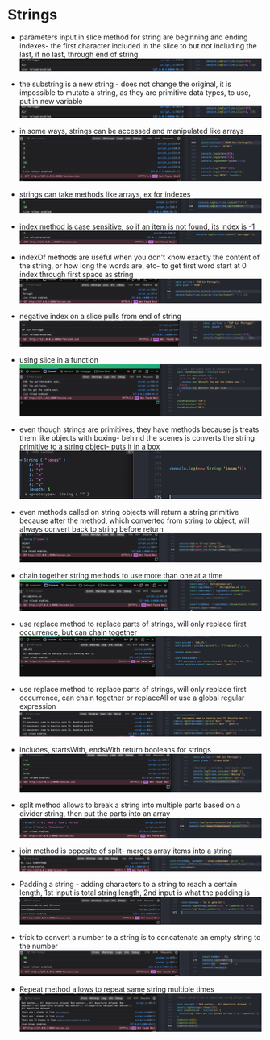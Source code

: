 # Strings

- parameters input in slice method for string are beginning and ending indexes- the first character included in the slice to but not including the last, if no last, through end of string
![alt](../images/09-data-structures/0906-strings/2023-04-27-3a.png) 

- the substring is a new string - does not change the original, it is impossible to mutate a string, as they are primitive data types, to use, put in new variable
![alt](../images/09-data-structures/0906-strings/2023-04-27-3b.png) 

- in some ways, strings can be accessed and manipulated like arrays
![alt](../images/09-data-structures/0906-strings/2023-04-27-1.png) 

- strings can take methods like arrays, ex for indexes
![alt](../images/09-data-structures/0906-strings/2023-04-27-2a.png) 

- index method is case sensitive, so if an item is not found, its index is -1
![alt](../images/09-data-structures/0906-strings/2023-04-27-2b.png) 

- indexOf methods are useful when you don't know exactly the content of the string, or how long the words are, etc- to get first word start at 0 index through first space as string
![alt](../images/09-data-structures/0906-strings/2023-04-27-4.png) 

- negative index on a slice pulls from end of string
![alt](../images/09-data-structures/0906-strings/2023-04-27-5.png) 

- using slice in a function
![alt](../images/09-data-structures/0906-strings/2023-04-27-6.png) 

- even though strings are primitives, they have methods because js treats them like objects with boxing- behind the scenes js converts the string primitive to a string object- puts it in a box
![alt](../images/09-data-structures/0906-strings/2023-04-27-7a.png) 

- even methods called on string objects will return a string primitive because after the method, which converted from string to object, will always convert back to string before return
![alt](../images/09-data-structures/0906-strings/2023-04-27-7b.png) 

- chain together string methods to use more than one at a time
![alt](../images/09-data-structures/0906-strings/2023-04-27-8.png) 

- use replace method to replace parts of strings, will only replace first occurrence, but can chain together
![alt](../images/09-data-structures/0906-strings/2023-04-27-9.png) 

- use replace method to replace parts of strings, will only replace first occurrence, can chain together or replaceAll or use a global regular expression
![alt](../images/09-data-structures/0906-strings/2023-04-27-10.png) 

- includes, startsWith, endsWith return booleans for strings
![alt](../images/09-data-structures/0906-strings/2023-04-27-11.png) 

- split method allows to break a string into multiple parts based on a divider string, then put the parts into an array
![alt](../images/09-data-structures/0906-strings/2023-04-27-12a.png) 

- join method is opposite of split- merges array items into a string
![alt](../images/09-data-structures/0906-strings/2023-04-27-12b.png) 

- Padding a string - adding characters to a string to reach a certain length, 1st input is total string length, 2nd input is what the padding is
![alt](../images/09-data-structures/0906-strings/2023-04-27-13.png) 

- trick to convert a number to a string is to concatenate an empty string to the number
![alt](../images/09-data-structures/0906-strings/2023-04-27-14.png) 

- Repeat method allows to repeat same string multiple times
![alt](../images/09-data-structures/0906-strings/2023-04-27-15.png) 
